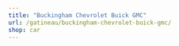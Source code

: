 ```yaml
---
title: "Buckingham Chevrolet Buick GMC"
url: /gatineau/buckingham-chevrolet-buick-gmc/
shop: car
---
```

